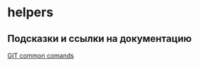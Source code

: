 # helpers

## Подсказки и ссылки на документацию

[GIT common comands](https://github.com/gordeevizh/helpers/blob/master/GitComands.md)


